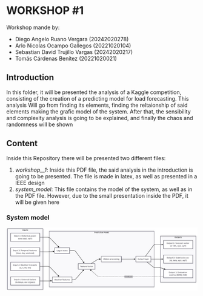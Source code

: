 # WORKSHOP #1

Workshop mande by: 
- Diego Angelo Ruano Vergara (20242020278)
- Arlo Nicolas Ocampo Gallegos (20221020104)
- Sebastian David Trujillo Vargas (20242020217)
-  Tomás Cárdenas Benítez (20221020021)

## Introduction 
In this folder, it will be presented the analysis of a Kaggle competition, consisting of the creation of a predicting model for load forecasting. This analysis Will go from finding its elements, finding the reltaionship of said elements making the grafic model of the system. After that, the sensibility and complexity analysis is going to be explained, and finally the chaos and randomness will be shown

## Content

Inside this Repository there will be presented two different files:

1. _workshop__1_: Inside this PDF file, the said analysis in the introduction is going to be presented. The file is made in latex, as well as presented in a IEEE design
2. _system_model_: This file contains the model of the system, as well as in the PDF file. However, due to the small presentation inside the PDF, it will be given here

### System model

![System model](https://github.com/TomasCardenas00/system_analysis_n_design/blob/main/workshop_1/system_model.jpg)
